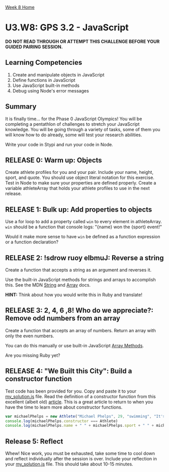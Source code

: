 [Week 8 Home](../)
# U3.W8: GPS 3.2 - JavaScript

**DO NOT READ THROUGH OR ATTEMPT THIS CHALLENGE BEFORE YOUR GUIDED PAIRING SESSION.**

## Learning Competencies
1. Create and manipulate objects in JavaScript
2. Define functions in JavaScript
3. Use JavaScript built-in methods
4. Debug using Node's error messages


## Summary
It is finally time... for the Phase 0 JavaScript Olympics! You will be completing a pentathlon of challenges to stretch your JavaScript knowledge. You will be going through a variety of tasks, some of them you will know how to do already, some will test your research abilities.

Write your code in Stypi and run your code in Node.

## RELEASE 0: Warm up: Objects

Create athlete profiles for you and your pair. Include your name, height, sport, and quote. You should use object literal notation for this exercise. Test in Node to make sure your properties are defined properly. Create a variable athleteArray that holds your athlete profiles to use in the next release. 

## RELEASE 1: Bulk up: Add properties to objects

Use a for loop to add a property called `win` to every element in athleteArray. `win` should be a function that console logs: "{name} won the {sport} event!"

Would it make more sense to have `win` be defined as a function expression or a function declaration?

## RELEASE 2: !sdrow ruoy elbmuJ: Reverse a string

Create a function that accepts a string as an argument and reverses it.

Use the built-in JavaScript methods for strings and arrays to accomplish this. See the MDN [String](https://developer.mozilla.org/en-US/docs/Web/JavaScript/Reference/Global_Objects/String) and [Array](https://developer.mozilla.org/en-US/docs/Web/JavaScript/Reference/Global_Objects/Array/filter) docs.

**HINT:** Think about how you would write this in Ruby and translate!

## RELEASE 3: 2, 4, 6 ,8! Who do we appreciate?: Remove odd numbers from an array

Create a function that accepts an array of numbers. Return an array with only the even numbers.

You can do this manually or use built-in JavaScript [Array Methods](https://developer.mozilla.org/en-US/docs/Web/JavaScript/Reference/Global_Objects/Array/filter).

Are you missing Ruby yet?

## RELEASE 4: "We Built this City": Build a constructor function

Test code has been provided for you. Copy and paste it to your [my_solution.js](my_solution.js) file. Read the definition of a constructor function from this excellent (albeit old) [article](http://code.tutsplus.com/tutorials/the-basics-of-object-oriented-javascript--net-7670). This is a great article to return to when you have the time to learn more about constructor functions.


```javascript
var michaelPhelps = new Athlete("Michael Phelps", 29, "swimming", "It's medicinal I swear!")
console.log(michaelPhelps.constructor === Athlete)
console.log(michaelPhelps.name + " " + michaelPhelps.sport + " " + michaelPhelps.quote)
```


## Release 5: Reflect

Whew! Nice work, you must be exhausted, take some time to cool down and reflect individually after the session is over. Include your reflection in your [my_solution.js](my_solution.js) file. This should take about 10-15 minutes.
